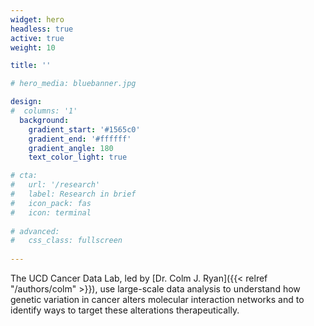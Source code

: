 ```yaml
---
widget: hero 
headless: true 
active: true
weight: 10

title: ''

# hero_media: bluebanner.jpg

design:
#  columns: '1'
  background:
    gradient_start: '#1565c0'
    gradient_end: '#ffffff'
    gradient_angle: 180
    text_color_light: true

# cta:
#   url: '/research'
#   label: Research in brief
#   icon_pack: fas
#   icon: terminal
  
# advanced:
#   css_class: fullscreen
  
---
```


The UCD Cancer Data Lab, led by [Dr. Colm J. Ryan]({{< relref "/authors/colm" >}}), use large-scale data analysis to understand how genetic variation in cancer alters molecular interaction networks and to identify ways to target these alterations therapeutically.
